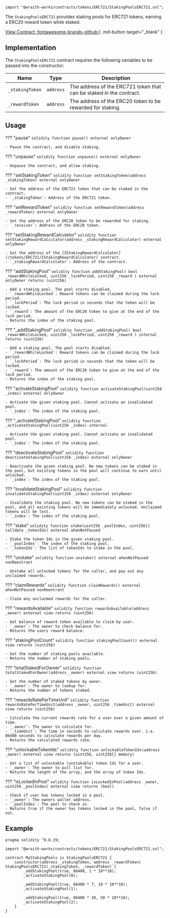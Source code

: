 ```solidity
import "@wraith-works/contracts/tokens/ERC721/StakingPoolsERC721.sol";
```

The `StakingPoolsERC721` provides staking pools for ERC721 tokens, earning a ERC20 reward token while staked.

[View Contract :fontawesome-brands-github:](https://github.com/Wraith-Works/wraith-works-contracts/blob/main/contracts/tokens/ERC721/StakingPoolsERC721.sol){ .md-button target="_blank" }

## Implementation

The `StakingPoolsERC721` contract requires the following variables to be passed into the constructor:

| Name            | Type      | Description                                                         |
|-----------------|-----------|---------------------------------------------------------------------|
| `_stakingToken` | `address` | The address of the ERC721 token that can be staked in the contract. |
| `_rewardToken`  | `address` | The address of the ERC20 token to be rewarded for staking.          |

## Usage

??? "pause"
    ```solidity
    function pause() external onlyOwner
    ```

    - Pause the contract, and disable staking.

??? "unpause"
    ```solidity
    function unpause() external onlyOwner
    ```

    - Unpause the contract, and allow staking.

??? "setStakingToken"
    ```solidity
    function setStakingToken(address _stakingToken) external onlyOwner
    ```

    - Set the address of the ERC721 token that can be staked in the contract.
    - `_stakingToken`: Address of the ERC721 token.

??? "setRewardToken"
    ```solidity
    function setRewardToken(address _rewardToken) external onlyOwner
    ```

    - Set the address of the ERC20 token to be rewarded for staking.
    - `_receiver`: Address of the ERC20 token.

??? "setStakingRewardCalculator"
    ```solidity
    function setStakingRewardCalculator(address _stakingRewardCalculator) external onlyOwner
    ```

    - Set the address of the [IStakingRewardCalculator](/tokens/ERC721/IStakingRewardCalculator) contract.
    - `_stakingRewardCalculator`: Address of the contract.

??? "addStakingPool"
    ```solidity
    function addStakingPool(
        bool _rewardWhileLocked,
        uint256 _lockPeriod,
        uint256 _reward
    ) external onlyOwner returns (uint256)
    ```

    - Add a staking pool. The pool starts disabled.
    - `_rewardWhileLocked`: Reward tokens can be claimed during the lock period.
    - `_lockPeriod`: The lock period in seconds that the token will be locked.
    - `_reward`: The amount of the ERC20 token to give at the end of the lock period.
    - Returns the index of the staking pool.

??? "_addStakingPool"
    ```solidity
    function _addStakingPool(
        bool _rewardWhileLocked,
        uint256 _lockPeriod,
        uint256 _reward
    ) internal returns (uint256)
    ```

    - Add a staking pool. The pool starts disabled.
    - `_rewardWhileLocked`: Reward tokens can be claimed during the lock period.
    - `_lockPeriod`: The lock period in seconds that the token will be locked.
    - `_reward`: The amount of the ERC20 token to give at the end of the lock period.
    - Returns the index of the staking pool.

??? "activateStakingPool"
    ```solidity
    function activateStakingPool(uint256 _index) external onlyOwner
    ```

    - Activate the given staking pool. Cannot activate an invalidated pool.
    - `_index`: The index of the staking pool.

??? "_activateStakingPool"
    ```solidity
    function _activateStakingPool(uint256 _index) internal
    ```

    - Activate the given staking pool. Cannot activate an invalidated pool.
    - `_index`: The index of the staking pool.

??? "deactivateStakingPool"
    ```solidity
    function deactivateStakingPool(uint256 _index) external onlyOwner
    ```

    - Deactivate the given staking pool. No new tokens can be staked in the pool, but existing tokens in the pool will continue to earn until unlocked.
    - `_index`: The index of the staking pool.

??? "invalidateStakingPool"
    ```solidity
    function invalidateStakingPool(uint256 _index) external onlyOwner
    ```

    - Invalidate the staking pool. No new tokens can be staked in the pool, and all existing tokens will be immediately unlocked. Unclaimed tokens will be lost.
    - `_index`: The index of the staking pool.

??? "stake"
    ```solidity
    function stake(uint256 _poolIndex, uint256[] calldata _tokenIds) external whenNotPaused
    ```

    - Stake the token Ids in the given staking pool.
    - `_poolIndex`: The index of the staking pool.
    - `_tokenIds`: The list of tokenIds to stake in the pool.

??? "unstake"
    ```solidity
    function unstake() external whenNotPaused nonReentrant
    ```

    - Unstake all unlocked tokens for the caller, and pay out any unclaimed rewards.

??? "claimRewards"
    ```solidity
    function claimRewards() external whenNotPaused nonReentrant
    ```

    - Claim any unclaimed rewards for the caller.

??? "rewardsAvailable"
    ```solidity
    function rewardsAvailable(address _owner) external view returns (uint256)
    ```

    - Get balance of reward token available to claim by user.
    - `_owner`: The owner to check balance for.
    - Returns the users reward balance.

??? "stakingPoolCount"
    ```solidity
    function stakingPoolCount() external view returns (uint256)
    ```

    - Get the number of staking pools available.
    - Returns the number of staking pools.

??? "totalStakedForOwner"
    ```solidity
    function totalStakedForOwner(address _owner) external view returns (uint256)
    ```

    - Get the number of staked tokens by owner.
    - `_owner`: The owner to lookup for.
    - Returns the number of tokens staked.

??? "rewardsRatePerTimeUnit"
    ```solidity
    function rewardsRatePerTimeUnit(address _owner, uint256 _timeUnit) external view returns (uint256)
    ```

    - Calculate the current rewards rate for a user over a given amount of time.
    - `_owner`: The owner to calculate for.
    - `_timeUnit`: The time in seconds to calculate rewards over. i.e. 86400 seconds to calculate rewards per day.
    - Returns the calculated rewards rate.

??? "unlockableTokenIds"
    ```solidity
    function unlockableTokenIds(address _owner) external view returns (uint256, uint256[] memory)
    ```

    - Get a list of unlockable (unstakable) token Ids for a user.
    - `_owner`: The owner to pull list for.
    - Returns the length of the array, and the array of token Ids.

??? "isLockedInPool"
    ```solidity
    function isLockedInPool(address _owner, uint256 _poolIndex) external view returns (bool)
    ```

    - Check if user has tokens locked in a pool.
    - `_owner`: The owners wallet address.
    - `_poolIndex`: The pool to check in.
    - Returns true if the owner has tokens locked in the pool, false if not.

## Example

```solidity
pragma solidity ^0.8.19;

import "@wraith-works/contracts/tokens/ERC721/StakingPoolsERC721.sol";

contract MyStakingPools is StakingPoolsERC721 {
    constructor(address _stakingToken, address _rewardToken) StakingPoolsERC721(_stakingToken, _rewardToken) {
        _addStakingPool(true, 86400, 1 * 10**18);
        _activateStakingPool(0);

        _addStakingPool(true, 86400 * 7, 10 * 10**18);
        _activateStakingPool(1);

        _addStakingPool(true, 86400 * 30, 50 * 10**18);
        _activateStakingPool(2);
    }
}
```
